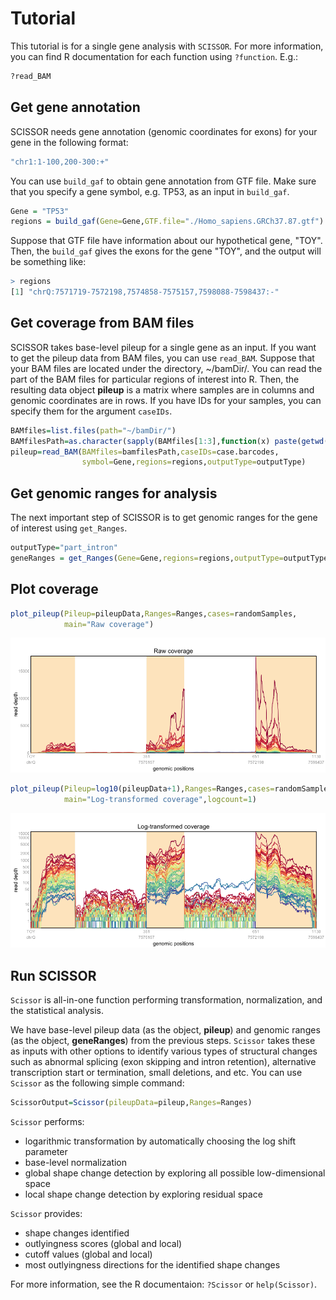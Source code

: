 
# Tutorial 

This tutorial is for a single gene analysis with `SCISSOR`. For more information, you can find R documentation for each function using `?function`. E.g.:

```r
?read_BAM
```

## Get gene annotation

SCISSOR needs gene annotation (genomic coordinates for exons) for your gene in the following format: 

```r
"chr1:1-100,200-300:+"
```

You can use `build_gaf` to obtain gene annotation from GTF file. Make sure that you specify a gene symbol, e.g. TP53, as an input in `build_gaf`.

```r
Gene = "TP53"
regions = build_gaf(Gene=Gene,GTF.file="./Homo_sapiens.GRCh37.87.gtf")
```

Suppose that GTF file have information about our hypothetical gene, "TOY". Then, the `build_gaf` gives the exons for the gene "TOY", and the output will be something like:

```r
> regions
[1] "chrQ:7571719-7572198,7574858-7575157,7598088-7598437:-"
```

## Get coverage from BAM files

SCISSOR takes base-level pileup for a single gene as an input. If you want to get the pileup data from BAM files, you can use `read_BAM`. Suppose that your BAM files are located under the directory, ~/bamDir/. You can read the part of the BAM files for particular regions of interest into R. Then, the resulting data object **pileup** is a matrix where samples are in columns and genomic coordinates are in rows. If you have IDs for your samples, you can specify them for the argument `caseIDs`. 

```r
BAMfiles=list.files(path="~/bamDir/")
BAMfilesPath=as.character(sapply(BAMfiles[1:3],function(x) paste(getwd(),x,sep="/")))
pileup=read_BAM(BAMfiles=bamfilesPath,caseIDs=case.barcodes,
                symbol=Gene,regions=regions,outputType=outputType)
```

## Get genomic ranges for analysis

The next important step of SCISSOR is to get genomic ranges for the gene of interest using `get_Ranges`. 

```r
outputType="part_intron"
geneRanges = get_Ranges(Gene=Gene,regions=regions,outputType=outputType)
```

## Plot coverage

```r
plot_pileup(Pileup=pileupData,Ranges=Ranges,cases=randomSamples,
            main="Raw coverage")
```

![toyrawpileup](images/TOY_raw.png)

```r
plot_pileup(Pileup=log10(pileupData+1),Ranges=Ranges,cases=randomSamples,
            main="Log-transformed coverage",logcount=1)
```

![toyrawpileup](images/TOY_log.png)


## Run SCISSOR

`Scissor` is all-in-one function performing transformation, normalization, and the statistical analysis. 

We have base-level pileup data (as the object, **pileup**) and genomic ranges (as the object, **geneRanges**) from the previous steps. `Scissor` takes these as inputs with other options to  identify various types of structural changes such as abnormal splicing (exon skipping and intron retention), alternative transcription start or termination, small deletions, and etc. You can use `Scissor` as the following simple command:

```r
ScissorOutput=Scissor(pileupData=pileup,Ranges=Ranges)
```

`Scissor` performs:

* logarithmic transformation by automatically choosing the log shift parameter
* base-level normalization   
* global shape change detection by exploring all possible low-dimensional space   
* local shape change detection by exploring residual space   



`Scissor` provides:

* shape changes identified
* outlyingness scores (global and local)  
* cutoff values (global and local)    
* most outlyingness directions for the identified shape changes   

For more information, see the R documentaion: `?Scissor` or `help(Scissor)`. 






